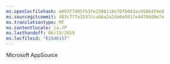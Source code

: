 ```yaml
---
ms.openlocfilehash: e093f7495fb3fe238b118e7bfb043ac85864f4e8
ms.sourcegitcommit: 483c777a1537ccab6a2a2da6a5d1fe4470dd0e7e
ms.translationtype: MT
ms.contentlocale: ja-JP
ms.lasthandoff: 06/19/2019
ms.locfileid: "61546157"
---
```

Microsoft AppSource